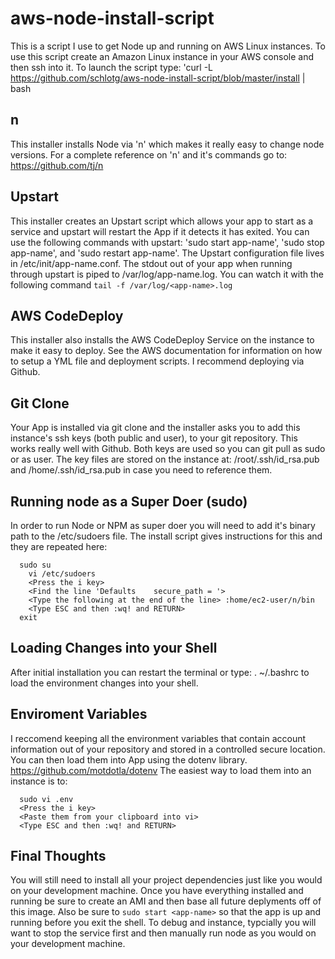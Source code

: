 # aws-node-install-script
This is a script I use to get Node up and running on AWS Linux instances. To use this script create an Amazon Linux instance in your AWS console and then ssh into it. To launch the script type: 'curl -L https://github.com/schlotg/aws-node-install-script/blob/master/install | bash

## n
This installer installs Node via 'n' which makes it really easy to change node versions. For a complete reference on 'n' and it's commands go to: https://github.com/tj/n

## Upstart
This installer creates an Upstart script which allows your app to start as a service and upstart will restart the App if it detects it has exited. You can use the following commands with upstart: 'sudo start app-name', 'sudo stop app-name', and 'sudo restart app-name'. The Upstart configuration file lives in /etc/init/app-name.conf. The stdout out of your app when running through upstart is piped to /var/log/app-name.log. You can watch it with the following command ```tail -f /var/log/<app-name>.log```

## AWS CodeDeploy
This installer also installs the AWS CodeDeploy Service on the instance to make it easy to deploy. See the AWS documentation for information on how to setup a YML file and deployment scripts. I recommend deploying via Github.

## Git Clone
Your App is installed via git clone and the installer asks you to add this instance's ssh keys 
(both public and user), to your git repository. This works really well with Github. Both keys 
are used so you can git pull as sudo or as user. The key files are stored on the instance at: /root/.ssh/id_rsa.pub and /home/.ssh/id_rsa.pub in case you need to reference them.

## Running node as a Super Doer (sudo)
In order to run Node or NPM as super doer you will need to add it's binary path to the /etc/sudoers file. The install script gives instructions for this and they are repeated here:
```
  sudo su
    vi /etc/sudoers
    <Press the i key>
    <Find the line 'Defaults    secure_path = '>
    <Type the following at the end of the line> :home/ec2-user/n/bin
    <Type ESC and then :wq! and RETURN>
  exit
```
## Loading Changes into your Shell
After initial installation you can restart the terminal or type: 
  . ~/.bashrc
to load the environment changes into your shell.

## Enviroment Variables
I reccomend keeping all the environment variables that contain account information out of your repository and stored in a controlled secure location. You can then load them into App using the dotenv library. https://github.com/motdotla/dotenv The easiest way to load them into an instance is to:
```
  sudo vi .env
  <Press the i key>
  <Paste them from your clipboard into vi>
  <Type ESC and then :wq! and RETURN>
```

## Final Thoughts
You will still need to install all your project dependencies just like you would on your development machine. Once you have everything installed and running be sure to create an AMI and then base all future deplyments off of this image. Also be sure to ```sudo start <app-name>``` so that the app is up and running before you exit the shell. To debug and instance, typcially you will want to stop the service first and then manually run node as you would on your development machine.